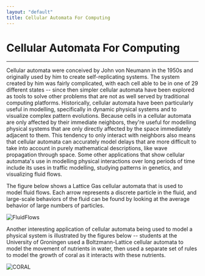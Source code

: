 ```yaml
---
layout: "default"
title: Cellular Automata For Computing
---
```

# Cellular Automata For Computing
- - - -

Cellular automata were conceived by John von Neumann in the 1950s and originally used by him to create self-replicating
systems. The system created by him was fairly complicated, with each cell able to be in one of 29 different states -- since then
simpler cellular automata have been explored as tools to solve other problems that are not as well served by traditional computing platforms.
Historically, cellular automata have been particularly useful in modelling, specifically in dynamic physical systems and to visualize complex
pattern evolutions. Because cells in a cellular automata are only affected by their immediate neighbors, they're useful for modelling physical systems that are only directly affected
by the space immediately adjacent to them. This tendency to only interact with neighbors also means that cellular automata can accurately model
delays that are more difficult to take into account in purely mathematical descriptions, like wave propagation through space. Some other applications
that show cellular automata's use in modelling physical interactions over long periods of time include its uses in traffic modelling, studying patterns
in genetics, and visualizing fluid flows.

The figure below shows a Lattice Gas cellular automata that is used to model fluid flows. Each arrow represents a discrete particle in the fluid, and
large-scale behaviors of the fluid can be found by looking at the average behavior of large numbers of particles.

![FluidFlows](https://i.gyazo.com/0769b8f604e874b7204b06622498c46a.png)

Another interesting application of cellular automata being used to model a physical system is illustrated by the figures below -- students at the University
of Groningen used a Boltzmann-Lattice cellular automata to model the movement of nutrients in water, then used a separate set of rules to model the growth of
coral as it interacts with these nutrients.

![CORAL](https://i.gyazo.com/ff0e8594f8fbbf782cb8dc6216e31364.png)
